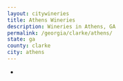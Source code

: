```yaml
---
layout: citywineries
title: Athens Wineries
description: Wineries in Athens, GA
permalink: /georgia/clarke/athens/
state: ga
county: clarke
city: athens
---
```

-
